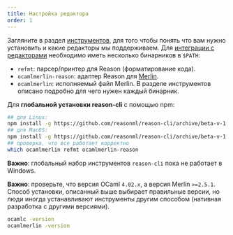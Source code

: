 ```yaml
---
title: Настройка редактора
order: 1
---
```


Загляните в раздел [инструментов](/guide/tools), для того чтобы понять что вам нужно
установить и какие редакторы мы поддерживаем.
Для [интеграции с редакторами](/guide/tools#editor-integration) необходимо иметь
несколько бинарников в `$PATH`:
- `refmt`: парсер/принтер для Reason (форматирование кода).
- `ocamlmerlin-reason`: адаптер Reason для [Merlin](/guide/tools#tools-command-line-utilities-merlin).
- `ocamlmerlin`: исполняемый файл Merlin.
В разделе инструментов описано подробно для чего нужен каждый бинарник.

Для **глобальной установки reason-cli** с помощью npm:
```sh
## для Linux:
npm install -g https://github.com/reasonml/reason-cli/archive/beta-v-1.13.6-bin-linux.tar.gz
## для MacOS:
npm install -g https://github.com/reasonml/reason-cli/archive/beta-v-1.13.6-bin-darwin.tar.gz
## проверка, что все работает корректно
which ocamlmerlin refmt ocamlmerlin-reason
```
**Важно**: глобальный набор инструментов `reason-cli` пока не работает в Windows.

**Важно**: проверьте, что версия OCaml `4.02.x`, а версия Merlin `>=2.5.1`.
Способ установки, описанный выше выбирает правильные версии, но люди иногда устанавливают
инструменты другим способом (нативная разработка с другими версиями).
```sh
ocamlc -version
ocamlmerlin -version
```
